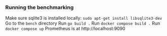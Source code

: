 ### Running the benchmarking

Make sure sqlite3 is installed locally:
`sudo apt-get install libsqlite3-dev`
Go to the `bench` directory
Run `go build .`
Run `docker compose build .`
Run `docker compose up`
Prometheus is at http://localhost:9090

